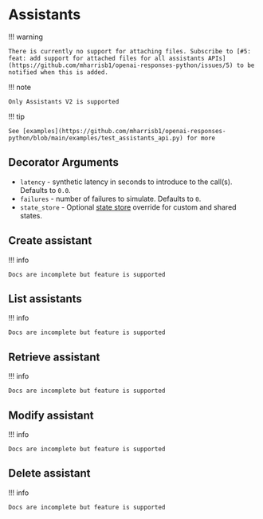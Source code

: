 # Assistants

!!! warning

    There is currently no support for attaching files. Subscribe to [#5: feat: add support for attached files for all assistants APIs](https://github.com/mharrisb1/openai-responses-python/issues/5) to be notified when this is added.

!!! note

    Only Assistants V2 is supported

!!! tip

    See [examples](https://github.com/mharrisb1/openai-responses-python/blob/main/examples/test_assistants_api.py) for more

## Decorator Arguments

- `latency` - synthetic latency in seconds to introduce to the call(s). Defaults to `0.0`.
- `failures` - number of failures to simulate. Defaults to `0`.
- `state_store` - Optional [state store](../../user_guide/state.md) override for custom and shared states.

## Create assistant

!!! info

    Docs are incomplete but feature is supported

## List assistants

!!! info

    Docs are incomplete but feature is supported

## Retrieve assistant

!!! info

    Docs are incomplete but feature is supported

## Modify assistant

!!! info

    Docs are incomplete but feature is supported

## Delete assistant

!!! info

    Docs are incomplete but feature is supported
